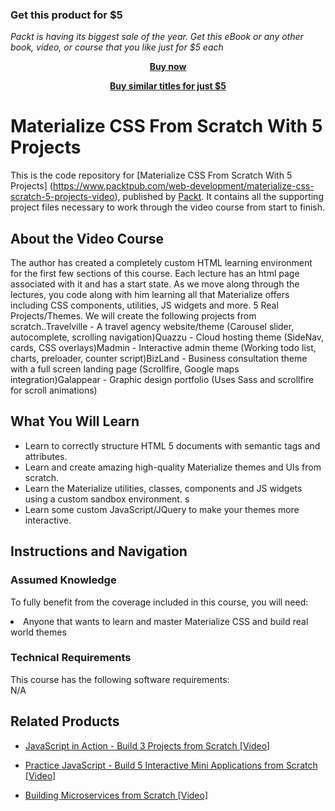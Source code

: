 
### Get this product for $5

<i>Packt is having its biggest sale of the year. Get this eBook or any other book, video, or course that you like just for $5 each</i>


<b><p align='center'>[Buy now](https://packt.link/9781789538724)</p></b>


<b><p align='center'>[Buy similar titles for just $5](https://subscription.packtpub.com/search)</p></b>


# Materialize CSS From Scratch With 5 Projects	
This is the code repository for [Materialize CSS From Scratch With 5 Projects] (https://www.packtpub.com/web-development/materialize-css-scratch-5-projects-video), published by [Packt](https://www.packtpub.com/?utm_source=github). It contains all the supporting project files necessary to work through the video course from start to finish.
## About the Video Course
The author has created a completely custom HTML learning environment for the first few sections of this course. Each lecture has an html page associated with it and has a start state. As we move along through the lectures, you code along with him learning all that Materialize offers including CSS components, utilities, JS widgets and more. 5 Real Projects/Themes. We will create the following projects from scratch..Travelville - A travel agency website/theme (Carousel slider, autocomplete, scrolling navigation)Quazzu - Cloud hosting theme (SideNav, cards, CSS overlays)Madmin - Interactive admin theme (Working todo list, charts, preloader, counter script)BizLand - Business consultation theme with a full screen landing page (Scrollfire, Google maps integration)Galappear - Graphic design portfolio (Uses Sass and scrollfire for scroll animations)

<H2>What You Will Learn</H2>
<DIV class=book-info-will-learn-text>
<UL>
<LI> Learn to correctly structure HTML 5 documents with semantic tags and attributes. </LI>
<LI> Learn and create amazing high-quality Materialize themes and UIs from scratch. </LI>
<LI> Learn the Materialize utilities, classes, components and JS widgets using a custom sandbox environment. s</LI>
<LI> Learn some custom JavaScript/JQuery to make your themes more interactive.</LI>
</UL></DIV>

## Instructions and Navigation
### Assumed Knowledge
To fully benefit from the coverage included in this course, you will need:<br/>
<DIV class=book-info-will-learn-text>
<LI> Anyone that wants to learn and master Materialize CSS and build real world themes</LI> 
<DIV>

### Technical Requirements
This course has the following software requirements:<br/>
N/A

## Related Products
* [JavaScript in Action - Build 3 Projects from Scratch [Video]](https://www.packtpub.com/application-development/javascript-action-build-3-projects-scratch-video)

* [Practice JavaScript - Build 5 Interactive Mini Applications from Scratch [Video]](https://www.packtpub.com/application-development/practice-javascript-build-5-interactive-mini-applications-scratch-video)

* [Building Microservices from Scratch [Video]](https://www.packtpub.com/application-development/building-microservices-scratch-video)
